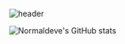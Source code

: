 ![header](https://capsule-render.vercel.app/api?type=Blur&color=auto&height=300&section=header&text=Hello_Wolrd!&fontSize=90)

![Normaldeve's GitHub stats](https://github-readme-stats.vercel.app/api?username=normaldeve&show_icons=true&theme=transparent)
